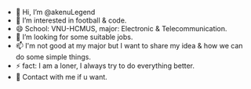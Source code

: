 - 👋 Hi, I’m @akenuLegend
- 👀 I’m interested in football & code.
- 😄 School: VNU-HCMUS, major: Electronic & Telecommunication.
- 💞️ I’m looking for some suitable jobs.
- 📫 I'm not good at my major but I want to share my idea & how we can do some simple things.
- ⚡ fact: I am a loner, I always try to do everything better.
-  🌱 Contact with me if u want.
  

<!---
akenuLegend/akenuLegend is a ✨ special ✨ repository because its `README.md` (this file) appears on your GitHub profile.
You can click the Preview link to take a look at your changes.
--->
